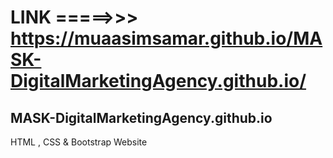 # LINK =====>>> https://muaasimsamar.github.io/MASK-DigitalMarketingAgency.github.io/

## MASK-DigitalMarketingAgency.github.io
HTML , CSS &amp; Bootstrap Website
